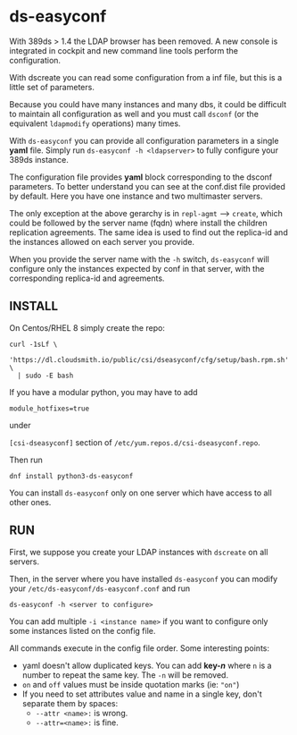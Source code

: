 # ds-easyconf
With 389ds > 1.4 the LDAP browser has been removed. A new console is integrated in cockpit and new command line tools perform the configuration.

With dscreate you can read some configuration from a inf file, but this is a little set of parameters.

Because you could have many instances and many dbs, it could be difficult to maintain all configuration as well and you must call `dsconf` (or the equivalent `ldapmodify` operations) many times.

With `ds-easyconf` you can provide all configuration parameters in a single **yaml** file. Simply run `ds-easyconf -h <ldapserver>` to fully configure your 389ds instance.

The configuration file provides **yaml** block corresponding to the dsconf parameters. To better understand you can see at the conf.dist file provided by default. Here you have one instance and two multimaster servers.

The only exception at the above gerarchy is in `repl-agmt` --> `create`, which could be followed by the server name (fqdn) where install the children replication agreements. The same idea is used to find out the replica-id and the instances allowed on each server you provide.

When you provide the server name with the `-h` switch, `ds-easyconf` will configure only the instances expected by conf in that server, with the corresponding replica-id and agreements.

## INSTALL
On Centos/RHEL 8 simply create the repo:

```
curl -1sLf \
  'https://dl.cloudsmith.io/public/csi/dseasyconf/cfg/setup/bash.rpm.sh' \
  | sudo -E bash
```

If you have a modular python, you may have to add

`module_hotfixes=true`

under

`[csi-dseasyconf]` section of `/etc/yum.repos.d/csi-dseasyconf.repo`.

Then run

`dnf install python3-ds-easyconf`

You can install `ds-easyconf` only on one server which have access to all other ones.

## RUN

First, we suppose you create your LDAP instances with `dscreate` on all servers.

Then, in the server where you have installed `ds-easyconf` you can modify your `/etc/ds-easyconf/ds-easyconf.conf` and run

```ds-easyconf -h <server to configure>```

You can add multiple `-i <instance name>` if you want to configure only some instances listed on the config file.

All commands execute in the config file order. Some interesting points:

- yaml doesn't allow duplicated keys. You can add **key-*n*** where `n` is a number to repeat the same key. The `-n` will be removed.
- `on` and `off` values must be inside quotation marks (ie: `"on"`)
- If you need to set attributes value and name in a single key, don't separate them by spaces:
  - `--attr <name>:` is wrong.
  - `--attr=<name>:` is fine.
